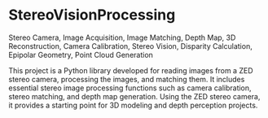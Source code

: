 # StereoVisionProcessing
Stereo Camera, Image Acquisition, Image Matching, Depth Map, 3D Reconstruction, Camera Calibration, Stereo Vision, Disparity Calculation, Epipolar Geometry, Point Cloud Generation

This project is a Python library developed for reading images from a ZED stereo camera, processing the images, and matching them. It includes essential stereo image processing functions such as camera calibration, stereo matching, and depth map generation. Using the ZED stereo camera, it provides a starting point for 3D modeling and depth perception projects.
